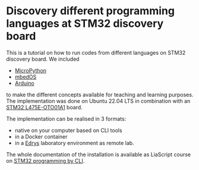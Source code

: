 # Discovery different programming languages at STM32 discovery board 

This is a tutorial on how to run codes from different languages on STM32 discovery board. We included 

+ [MicroPython](https://micropython.org/) 
+ [mbedOS](https://os.mbed.com/mbed-os/) 
+ [Arduino](https://docs.arduino.cc/)

 to make the different concepts available for teaching and learning purposes. The implementation was done on Ubuntu 22.04 LTS in combination with an [STM32 L475E-OTO01A1](https://www.st.com/en/evaluation-tools/b-l475e-iot01a.html) board.

The implementation can be realised in 3 formats:
+ native on your computer based on CLI tools
+ in a Docker container
+ in a [Edrys](https://edrys.org/) laboratory environment as remote lab.

The whole documentation of the installation is available as LiaScript course on [STM32 programming by CLI](https://liascript.github.io/course/?https://raw.githubusercontent.com/SebastianZug/STM_programming_by_CLI/main/documentation.md).